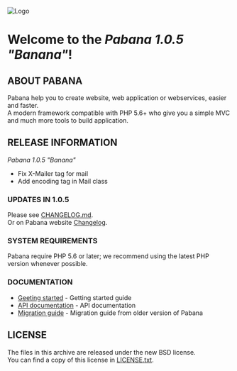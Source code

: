 ![Logo](https://pabana.futurasoft.fr/img/logo_github.png)

# Welcome to the *Pabana 1.0.5 "Banana"*!

## ABOUT PABANA

Pabana help you to create website, web application or webservices, easier and faster.  
A modern framework compatible with PHP 5.6+ who give you a simple MVC and much more tools to build application.

## RELEASE INFORMATION

*Pabana 1.0.5 "Banana"*

* Fix X-Mailer tag for mail
* Add encoding tag in Mail class

### UPDATES IN 1.0.5

Please see [CHANGELOG.md](CHANGELOG.md).  
Or on Pabana website [Changelog](https://pabana.futurasoft.fr/about/changelog/).

### SYSTEM REQUIREMENTS

Pabana require PHP 5.6 or later; we recommend using the latest PHP version whenever possible.

### DOCUMENTATION

* [Geeting started](https://pabana.futurasoft.fr/documentation/1.0/getting-started/) - Getting started guide
* [API documentation](https://pabana.futurasoft.fr/api/1.0/) - API documentation
* [Migration guide](https://pabana.futurasoft.fr/documentation/1.0/migration/) - Migration guide from older version of Pabana

## LICENSE

The files in this archive are released under the new BSD license.  
You can find a copy of this license in [LICENSE.txt](LICENSE.txt).